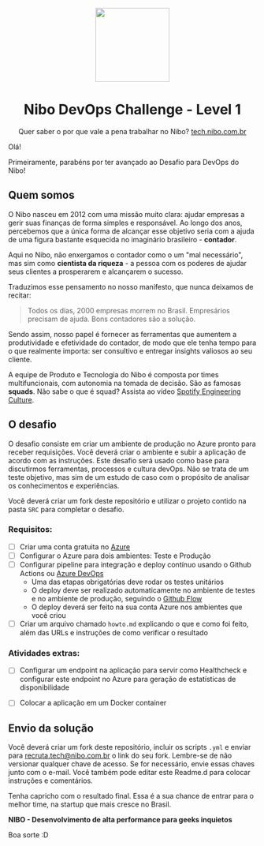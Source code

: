 <p align="center"><img src="https://www.nibo.com.br/logo-nibo.png" width="150" /></p>
<h1 align="center">Nibo DevOps Challenge - Level 1</h1>


<p align="center">Quer saber o por que vale a pena trabalhar no Nibo? <a href="https://tech.nibo.com.br">tech.nibo.com.br</a></p>

Olá!

Primeiramente, parabéns por ter avançado ao Desafio para DevOps do Nibo! 

## Quem somos
O Nibo nasceu em 2012 com uma missão muito clara: ajudar empresas a gerir suas finanças de forma simples e responsável. Ao longo dos anos, percebemos que a única forma de alcançar esse objetivo seria com a ajuda de uma figura bastante esquecida no imaginário brasileiro - **contador**.

Aqui no Nibo, não enxergamos o contador como o um "mal necessário", mas sim como **cientista da riqueza** - a pessoa com os poderes de ajudar seus clientes a prosperarem e alcançarem o sucesso. 

Traduzimos esse pensamento no nosso manifesto, que nunca deixamos de recitar: 
> Todos os dias, 2000 empresas morrem no Brasil. Empresários precisam de ajuda. Bons contadores são a solução.

Sendo assim, nosso papel é fornecer as ferramentas que aumentem a produtividade e efetividade do contador, de modo que ele tenha tempo para o que realmente importa: ser consultivo e entregar insights valiosos ao seu cliente.

A equipe de Produto e Tecnologia do Nibo é composta por times multifuncionais, com autonomia na tomada de decisão. São as famosas **squads**. Não sabe o que é squad? Assista ao vídeo [Spotify Engineering Culture](https://www.youtube.com/watch?v=hQDblYvY9RY). 


## O desafio

O desafio consiste em criar um ambiente de produção no Azure pronto para receber requisições. Você deverá criar o ambiente e subir a aplicação de acordo com as instruções. Este desafio será usado como base para discutirmos ferramentas, processos e cultura devOps. Não se trata de um teste objetivo, mas sim de um estudo de caso com o propósito de analisar os conhecimentos e experiências. 

Você deverá criar um fork deste repositório e utilizar o projeto contido na pasta `SRC` para completar o desafio.

### Requisitos:
- [ ] Criar uma conta gratuita no [Azure](https://azure.microsoft.com/pt-br/free/)
- [ ] Configurar o Azure para dois ambientes: Teste e Produção
- [ ] Configurar pipeline para integração e deploy contínuo usando o Github Actions ou [Azure DevOps](https://azure.microsoft.com/en-us/services/devops/)
    - Uma das etapas obrigatórias deve rodar os testes unitários
    - O deploy deve ser realizado automaticamente no ambiente de testes e no ambiente de produção, seguindo o [Github Flow](https://guides.github.com/introduction/flow/)
    - O deploy deverá ser feito na sua conta Azure nos ambientes que você criou
- [ ] Criar um arquivo chamado `howto.md` explicando o que e como foi feito, além das URLs e instruções de como verificar o resultado

### Atividades extras:
- [ ] Configurar um endpoint na aplicação para servir como Healthcheck e configurar este endpoint no Azure para geração de estatísticas de disponibilidade
- [ ] Colocar a aplicação em um Docker container


## Envio da solução
Você deverá criar um fork deste repositório, incluir os scripts `.yml` e enviar para recruta.tech@nibo.com.br o link do seu fork. Lembre-se de não versionar qualquer chave de acesso. Se for necessário, envie essas chaves junto com o e-mail. Você também pode editar este Readme.d para colocar instruções e comentários.

Tenha capricho com o resultado final. Essa é a sua chance de entrar para o melhor time, na startup que mais cresce no Brasil.

**NIBO - Desenvolvimento de alta performance para geeks inquietos**

Boa sorte :D

